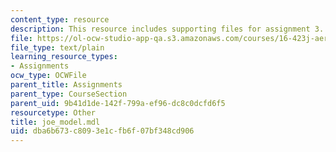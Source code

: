 ```yaml
---
content_type: resource
description: This resource includes supporting files for assignment 3.
file: https://ol-ocw-studio-app-qa.s3.amazonaws.com/courses/16-423j-aerospace-biomedical-and-life-support-engineering-spring-2006/dba6b673c8093e1cfb6f07bf348cd906_joe_model.mdl
file_type: text/plain
learning_resource_types:
- Assignments
ocw_type: OCWFile
parent_title: Assignments
parent_type: CourseSection
parent_uid: 9b41d1de-142f-799a-ef96-dc8c0dcfd6f5
resourcetype: Other
title: joe_model.mdl
uid: dba6b673-c809-3e1c-fb6f-07bf348cd906
---
```

